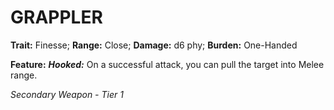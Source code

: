 ﻿# GRAPPLER

**Trait:** Finesse; **Range:** Close; **Damage:** d6 phy; **Burden:** One-Handed

**Feature:** ***Hooked:*** On a successful attack, you can pull the target into Melee range.

*Secondary Weapon - Tier 1*

